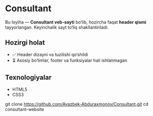 # Consultant

Bu loyiha — **Consultant veb-sayti** bo‘lib, hozircha faqat **header qismi** tayyorlangan. Keyinchalik sayt to‘liq shakllantiriladi.  

## Hozirgi holat
- ✅ Header dizayni va tuzilishi qo‘shildi  
- ⏳ Asosiy bo‘limlar, footer va funksiyalar hali ishlanmagan  

## Texnologiyalar
- HTML5  
- CSS3

git clone https://github.com/Avazbek-Abduraxmonov/Consultant.git
cd consultant-website
